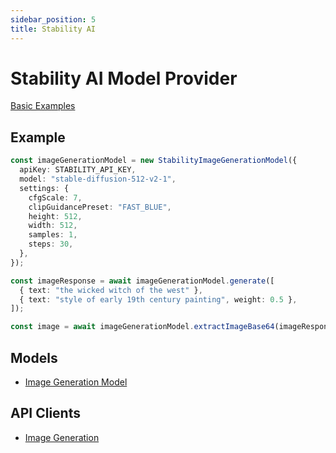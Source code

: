 ```yaml
---
sidebar_position: 5
title: Stability AI
---
```


# Stability AI Model Provider

[Basic Examples](https://github.com/lgrammel/ai-utils.js/tree/main/examples/basic/src/model-provider/stability)

## Example

```ts
const imageGenerationModel = new StabilityImageGenerationModel({
  apiKey: STABILITY_API_KEY,
  model: "stable-diffusion-512-v2-1",
  settings: {
    cfgScale: 7,
    clipGuidancePreset: "FAST_BLUE",
    height: 512,
    width: 512,
    samples: 1,
    steps: 30,
  },
});

const imageResponse = await imageGenerationModel.generate([
  { text: "the wicked witch of the west" },
  { text: "style of early 19th century painting", weight: 0.5 },
]);

const image = await imageGenerationModel.extractImageBase64(imageResponse);
```

## Models

- [Image Generation Model](/api/classes/StabilityImageGenerationModel)

## API Clients

- [Image Generation](/api/modules/#callstabilityimagegenerationapi)
